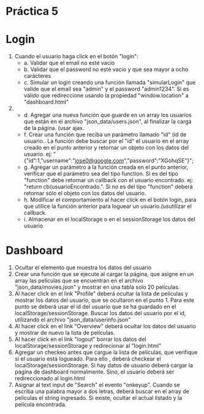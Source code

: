 # Práctica 5

# Login
1. Cuando el usuario haga click en el botón "login":
    - a. Validar que el email no esté vacío
    - b. Validar que el password no esté vacío y que sea mayor a ocho carácteres
    - c. Simular un login creando una función llamada "simularLogin" que valide que el email sea "admin" y el password  "admin1234". Si es válido que redireccione usando la propiedad "window.location" a "dashboard.html"
2. - d. Agregar una nueva función que guarde en un array los usuarios que están en el archivo "json_data/users.json", al finalizar la carga de la página. (usar ajax.
   - f. Crear una función que reciba un parámetro llamado "id" (id de usuario.. La función debe buscar por el "id" el usuario en el array creado en el punto anterior y retornar un objeto con los datos del usuario. ej: "{"id":1,"username":"jose0@google.com","password":"XGohqSE"}";
   - g. Agregar un parámetro a la función creada en el punto anterior, verificar que el parámetro sea del tipo function. Si es del tipo "function" debe retornar un callback con el usuario encontrado. ej: "return cb(usuarioEncontrado.". Si no es del tipo "function" deberá retornar sólo el objeto con los datos del usuario.
   - h. Modificar el comportamiento al hacer click en el botón login, para que utilice la función anterior para loguear un usuario.(usutilizar el callback.
   - i. Almacenar en el localStorage o en el sessionStorage los datos del usuario


# Dashboard
1. Ocultar el elemento que muestra los datos del usuario
2. Crear una función que se ejecute al cargar la página, que asigne en un array las películas que se encuentran en el archivo "json_data/movies.json" y mostrar en una tabla solo 20 películas.
3. Al hacer click en el link "Profile" deberá ocultar la lista de películas y mostrar los datos del usuario, que se ocultaron en el punto 1. Para este punto se deberá usar el id del usuario que se ha guardado en el localStorage/sessionStorage. Buscar los datos del usuario por el id,  utilizando el archivo "json_data/userinfo.json"
4. Al hacer click en el link "Overview" deberá ocultar los datos del usuario y mostrar de nuevo la lista de películas.
5. Al hacer click en el link "logout" borrar los datos del localStorage/sessionStorage y redirecionar al "login.html"
6. Agregar un checkeo antes que cargue la lista de películas, que verifique si el usuario está logueado. Para ello , deberá checkear el localStorage/sessionStorage. Si hay datos de usuario deberá cargar la página de dashboard normalmente. Sino, el usuario deberá ser redireccionado al login.html
7. Asignar al text input de  "Search" el evento "onkeyup". Cuando se escriba una palabra mayor a dos letras, deberá buscar en el array de películas el string ingresado. Si existe, ocultar el actual listado y la película encontrada. 